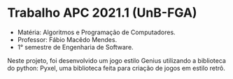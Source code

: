 # Trabalho APC 2021.1 (UnB-FGA)
* Matéria: Algoritmos e Programação de Computadores.  
* Professor: Fábio Macêdo Mendes.
* 1° semestre de Engenharia de Software.

Neste projeto, foi desenvolvido um jogo estilo Genius utilizando a biblioteca do python: Pyxel, uma biblioteca feita para criação de jogos em estilo retrô.

